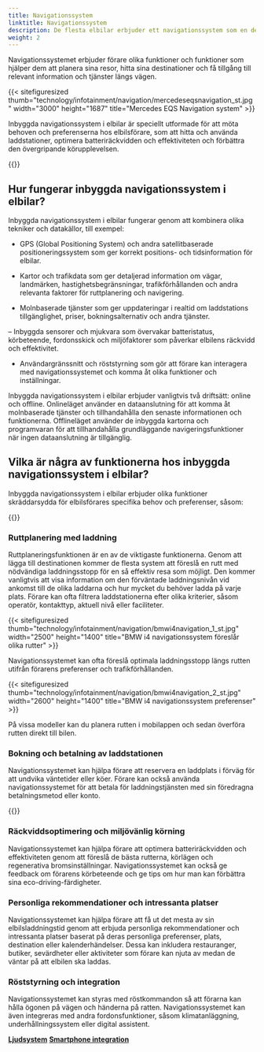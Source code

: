 ```yaml
---
title: Navigationssystem
linktitle: Navigationssystem
description: De flesta elbilar erbjuder ett navigationssystem som en del av infotainmentsystemet.
weight: 2
---
```

<!-- markdownlint-disable MD033 -->
Navigationssystemet erbjuder förare olika funktioner och funktioner som hjälper dem att planera sina resor, hitta sina destinationer och få tillgång till relevant information och tjänster längs vägen.

{{< sitefiguresized thumb="technology/infotainment/navigation/mercedeseqsnavigation_st.jpg" width="3000" height="1687" title="Mercedes EQS Navigation system" >}}

Inbyggda navigationssystem i elbilar är speciellt utformade för att möta behoven och preferenserna hos elbilsförare, som att hitta och använda laddstationer, optimera batteriräckvidden och effektiviteten och förbättra den övergripande körupplevelsen.

{{<evkxdisplayaddarticle />}}

## Hur fungerar inbyggda navigationssystem i elbilar?

Inbyggda navigationssystem i elbilar fungerar genom att kombinera olika tekniker och datakällor, till exempel:

- GPS (Global Positioning System) och andra satellitbaserade positioneringssystem som ger korrekt positions- och tidsinformation för elbilar.

- Kartor och trafikdata som ger detaljerad information om vägar, landmärken, hastighetsbegränsningar, trafikförhållanden och andra relevanta faktorer för ruttplanering och navigering.

- Molnbaserade tjänster som ger uppdateringar i realtid om laddstations tillgänglighet, priser, bokningsalternativ och andra tjänster.

– Inbyggda sensorer och mjukvara som övervakar batteristatus, körbeteende, fordonsskick och miljöfaktorer som påverkar elbilens räckvidd och effektivitet.

- Användargränssnitt och röststyrning som gör att förare kan interagera med navigationssystemet och komma åt olika funktioner och inställningar.

Inbyggda navigationssystem i elbilar erbjuder vanligtvis två driftsätt: online och offline. Onlineläget använder en dataanslutning för att komma åt molnbaserade tjänster och tillhandahålla den senaste informationen och funktionerna. Offlineläget använder de inbyggda kartorna och programvaran för att tillhandahålla grundläggande navigeringsfunktioner när ingen dataanslutning är tillgänglig.

## Vilka är några av funktionerna hos inbyggda navigationssystem i elbilar?

Inbyggda navigationssystem i elbilar erbjuder olika funktioner skräddarsydda för elbilsförares specifika behov och preferenser, såsom:

{{<evkxdisplayaddarticle />}}

### Ruttplanering med laddning

Ruttplaneringsfunktionen är en av de viktigaste funktionerna. Genom att lägga till destinationen kommer de flesta system att föreslå en rutt med nödvändiga laddningsstopp för en så effektiv resa som möjligt.
Den kommer vanligtvis att visa information om den förväntade laddningsnivån vid ankomst till de olika laddarna och hur mycket du behöver ladda på varje plats. Förare kan ofta filtrera laddstationerna efter olika kriterier, såsom operatör, kontakttyp, aktuell nivå eller faciliteter.

{{< sitefiguresized thumb="technology/infotainment/navigation/bmwi4navigation_1_st.jpg" width="2500" height="1400" title="BMW i4 navigationssystem föreslår olika rutter" >}}

Navigationssystemet kan ofta föreslå optimala laddningsstopp längs rutten utifrån förarens preferenser och trafikförhållanden.

{{< sitefiguresized thumb="technology/infotainment/navigation/bmwi4navigation_2_st.jpg" width="2600" height="1400" title="BMW i4 navigationssystem preferenser" >}}

På vissa modeller kan du planera rutten i mobilappen och sedan överföra rutten direkt till bilen.

### Bokning och betalning av laddstationen

Navigationssystemet kan hjälpa förare att reservera en laddplats i förväg för att undvika väntetider eller köer. Förare kan också använda navigationssystemet för att betala för laddningstjänsten med sin föredragna betalningsmetod eller konto.

{{<evkxdisplayaddarticle />}}

### Räckviddsoptimering och miljövänlig körning

Navigationssystemet kan hjälpa förare att optimera batteriräckvidden och effektiviteten genom att föreslå de bästa rutterna, körlägen och regenerativa bromsinställningar. Navigationssystemet kan också ge feedback om förarens körbeteende och ge tips om hur man kan förbättra sina eco-driving-färdigheter.

### Personliga rekommendationer och intressanta platser

Navigationssystemet kan hjälpa förare att få ut det mesta av sin elbilsladdningstid genom att erbjuda personliga rekommendationer och intressanta platser baserat på deras personliga preferenser, plats, destination eller kalenderhändelser. Dessa kan inkludera restauranger, butiker, sevärdheter eller aktiviteter som förare kan njuta av medan de väntar på att elbilen ska laddas.

### Röststyrning och integration

Navigationssystemet kan styras med röstkommandon så att förarna kan hålla ögonen på vägen och händerna på ratten. Navigationssystemet kan även integreras med andra fordonsfunktioner, såsom klimatanläggning, underhållningssystem eller digital assistent.

<div class="mt-3 mb-3">
    <a href="../audiosystem/" class="text-decoration-none text-black"><strong><i class="bi-arrow-left"></i> Ljudsystem</strong></a>
    <a href="../smartphoneintegration/" class="text-decoration-none text-black float-end"><strong>Smartphone integration <i class="bi-arrow-right"></i></strong></a>
</div>